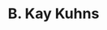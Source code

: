 ---
title: "B. Kay Kuhns"
presenter_id: kay_kuhns
position: Administrative Lab Manager
start_date: 2000
end_date: 2009
email: 
phone: 
photo: assets/images/portrait_3.jpg
status: former
layout: member 
---
